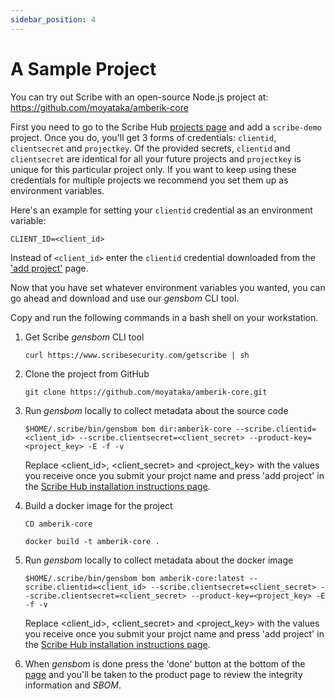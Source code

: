 ```yaml
---
sidebar_position: 4
---
```


# A Sample Project

You can try out Scribe with an open-source Node.js project at:  
https://github.com/moyataka/amberik-core

First you need to go to the Scribe Hub <a href='https://beta.hub.scribesecurity.com/producer-products'>projects page</a> and add a `scribe-demo` project. Once you do, you'll get 3 forms of credentials: `clientid`, `clientsecret` and `projectkey`.
Of the provided secrets, `clientid` and `clientsecret` are identical for all your future projects and `projectkey` is unique for this particular project only. If you want to keep using these credentials for multiple projects we recommend you set them up as environment variables.

Here's an example for setting your `clientid` credential as an environment variable:
```
CLIENT_ID=<client_id>
```
Instead of `<client_id>` enter the `clientid` credential downloaded from the <a href='https://beta.hub.scribesecurity.com/producer-products'>'add project'</a> page.

Now that you have set whatever environment variables you wanted, you can go ahead and download and use our *gensbom* CLI tool.

Copy and run the following commands in a bash shell on your workstation.
 
1. Get Scribe *gensbom* CLI tool

    ```curl https://www.scribesecurity.com/getscribe | sh```
 
2. Clone the project from GitHub

    ```git clone https://github.com/moyataka/amberik-core.git```

3. Run *gensbom* locally to collect metadata about the source code

    ```$HOME/.scribe/bin/gensbom bom dir:amberik-core --scribe.clientid=<client_id> --scribe.clientsecret=<client_secret> --product-key=<project_key> -E -f -v```

    Replace <client_id>, <client_secret> and <project_key> with the values you receive once you submit your projct name and press 'add project' in the <a href='https://beta.hub.scribesecurity.com/producer-products'>Scribe Hub installation instructions page</a>.  

4. Build a docker image for the project

    ```CD amberik-core```

    ```docker build -t amberik-core .```

5. Run *gensbom* locally to collect metadata about the docker image

    ```$HOME/.scribe/bin/gensbom bom amberik-core:latest --scribe.clientid=<client_id> --scribe.clientsecret=<client_secret> --scribe.clientsecret=<client_secret> --product-key=<project_key> -E -f -v```

    Replace <client_id>, <client_secret> and <project_key> with the values you receive once you submit your projct name and press 'add project' in the <a href='https://beta.hub.scribesecurity.com/producer-products'>Scribe Hub installation instructions page</a>.  

6. When *gensbom* is done press the 'done' button at the bottom of the <a href='https://beta.hub.scribesecurity.com/producer-products'>page</a> and you'll be taken to the product page to review the integrity information and *SBOM*.
